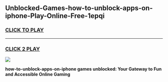 
## Unblocked-Games-how-to-unblock-apps-on-iphone-Play-Online-Free-1epqi
<h3>
<a href="https://premium76.site?title=how-to-unblock-apps-on-iphone&ref=26A">CLICK TO PLAY</a></h3>
<hr>

<h3>
<a href="https://premium76.site?title=how-to-unblock-apps-on-iphone&ref=26A">CLICK 2 PLAY</a>
  
</h3>

<a href="https://premium76.site?title=how-to-unblock-apps-on-iphone&ref=26A"><img src="https://clearcache.store/games.png"></a>


**how-to-unblock-apps-on-iphone games unblocked: Your Gateway to Fun and Accessible Online Gaming**
